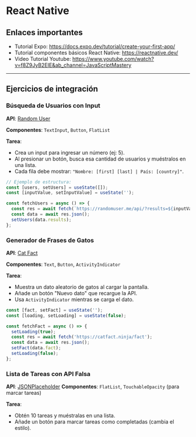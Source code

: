 # React Native

## Enlaces importantes
- Tutorial Expo: https://docs.expo.dev/tutorial/create-your-first-app/
- Tutorial componentes básicos React Native: https://reactnative.dev/
- Video Tutorial Youtube: https://www.youtube.com/watch?v=f8Z9JyB2EIE&ab_channel=JavaScriptMastery

---

## Ejercicios de integración

### Búsqueda de Usuarios con Input
**API**: [Random User](https://randomuser.me/api/)

**Componentes**: `TextInput`, `Button`, `FlatList`

**Tarea**:
- Crea un input para ingresar un número (ej: 5).
- Al presionar un botón, busca esa cantidad de usuarios y muéstralos en una lista.
- Cada fila debe mostrar: `"Nombre: [first] [last] | País: [country]"`.

```js
// Ejemplo de estructura:
const [users, setUsers] = useState([]);
const [inputValue, setInputValue] = useState('');

const fetchUsers = async () => {
  const res = await fetch(`https://randomuser.me/api/?results=${inputValue}`);
  const data = await res.json();
  setUsers(data.results);
};
```



### Generador de Frases de Gatos
**API**: [Cat Fact](https://catfact.ninja/fact)

**Componentes**: `Text`, `Button`, `ActivityIndicator`

**Tarea**:
- Muestra un dato aleatorio de gatos al cargar la pantalla.
- Añade un botón "Nuevo dato" que recargue la API.
- Usa `ActivityIndicator` mientras se carga el dato.

```js
const [fact, setFact] = useState('');
const [loading, setLoading] = useState(false);

const fetchFact = async () => {
  setLoading(true);
  const res = await fetch('https://catfact.ninja/fact');
  const data = await res.json();
  setFact(data.fact);
  setLoading(false);
};
```


### Lista de Tareas con API Falsa
**API**: [JSONPlaceholder](https://jsonplaceholder.typicode.com/todos)
**Componentes**: `FlatList`, `TouchableOpacity` (para marcar tareas)

**Tarea**:
- Obtén 10 tareas y muéstralas en una lista.
- Añade un botón para marcar tareas como completadas (cambia el estilo).
